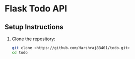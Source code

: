 # Flask Todo API

## Setup Instructions

1. Clone the repository:
   ```bash
   git clone <https://github.com/Harshraj83401/todo.git>
   cd todo
